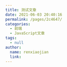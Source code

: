 ```yaml
---
title: 测试文章
date: 2021-06-03 20:40:16
permalink: /pages/2c4647/
categories:
  - 前端
  - JavaScript文章
tags:
  - null
author:
  name: renxiaojian
  link: 
---
```

